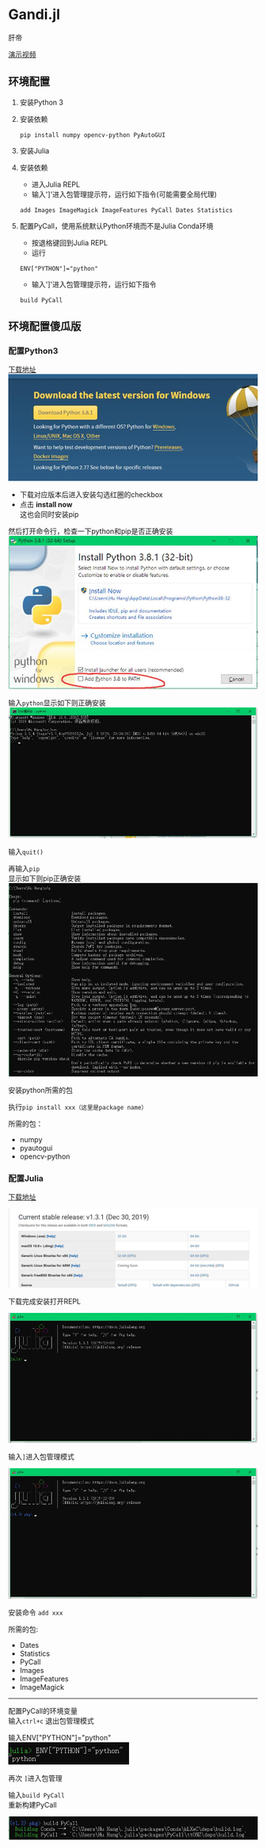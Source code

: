 # Gandi.jl #

肝帝

[演示视频](https://youtu.be/ZVQP1XPRwo4)

## 环境配置 ##

1. 安装Python 3
2. 安装依赖
	```
	pip install numpy opencv-python PyAutoGUI
	```
3. 安装Julia
4. 安装依赖
	- 进入Julia REPL
	- 输入']'进入包管理提示符，运行如下指令(可能需要全局代理)
	```
	add Images ImageMagick ImageFeatures PyCall Dates Statistics
	```

5. 配置PyCall，使用系统默认Python环境而不是Julia Conda环境
	- 按退格键回到Julia REPL
	- 运行 
	```
	ENV["PYTHON"]="python"
	```
	- 输入']'进入包管理提示符，运行如下指令
	```
	build PyCall
	```
## 环境配置傻瓜版
### 配置Python3
[下载地址](https://www.python.org/downloads/ "下载地址")
![](doc/img/py1.jpg)

- 下载对应版本后进入安装勾选红圈的checkbox
- 点击 **install now** <br>
这也会同时安装pip

然后打开命令行，检查一下python和pip是否正确安装
![](doc/img/py2.jpg)

输入`python`显示如下则正确安装<br>
![](doc/img/py3.jpg)

输入`quit()`<br>

再输入`pip`<BR>
显示如下则pip正确安装
![](doc/img/py4.jpg)

安装python所需的包

执行`pip install xxx（这里是package name）`

所需的包：
- numpy
- pyautogui
- opencv-python

### 配置Julia
[下载地址](https://julialang.org/downloads/ "下载地址")

![](doc/img/jl1.jpg)

下载完成安装打开REPL<br>

![](doc/img/jl2.jpg)

输入`]`进入包管理模式<br>

![](doc/img/jl3.jpg)

安装命令 `add xxx`<br>

所需的包:
- Dates
- Statistics
- PyCall
- Images
- ImageFeatures
- ImageMagick


----------

配置PyCall的环境变量<br>
输入`ctrl+c`
退出包管理模式

输入ENV["PYTHON"]="python"<br>
![](doc/img/jl4.jpg)

再次 `]`进入包管理

输入`build PyCall`<br>
重新构建PyCall

![](doc/img/jl5.jpg)

